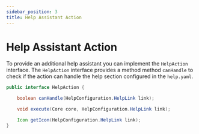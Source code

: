 ```yaml
---
sidebar_position: 3
title: Help Assistant Action
---
```


# Help Assistant Action

To provide an additional help assistant you can implement the `HelpAction` interface. The `HelpAction` interface 
provides a method method `canHandle` to check if the action can handle the help section configured
in the `help.yaml`.

```java
public interface HelpAction {

    boolean canHandle(HelpConfiguration.HelpLink link);

    void execute(Core core, HelpConfiguration.HelpLink link);

    Icon getIcon(HelpConfiguration.HelpLink link);
}
```
